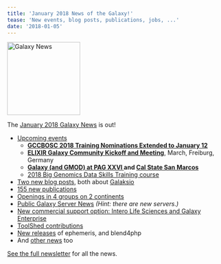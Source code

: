 ```yaml
---
title: 'January 2018 News of the Galaxy!'
tease: 'New events, blog posts, publications, jobs, ...'
date: '2018-01-05'
---
```

[<img class="float-right" src="/images/galaxy-logos/GalaxyNews.png" alt="Galaxy News" width="170" />](/galaxy-updates/2018-01/)

The [January 2018 Galaxy News](/galaxy-updates/2018-01/) is out!

* [Upcoming events](/galaxy-updates/2018-01/#events)
    * [**GCCBOSC 2018 Training Nominations Extended to January 12**](/galaxy-updates/2018-01/#gccbosc-2018-training-nominations-extended-to-january-12)
    * [**ELIXIR Galaxy Community Kickoff and Meeting**](/galaxy-updates/2018-01/#elixir-galaxy-community-kickoff-and-meeting), March, Freiburg, Germany
    * **[Galaxy (and GMOD) at PAG XXVI ](/galaxy-updates/2018-01/#galaxy-and-gmod-at-plant-and-animal-genome-xxvi) and [Cal State San Marcos](/galaxy-updates/2018-01/#intro-to-galaxy-workshop-at-csusm)**
    * [2018 Big Genomics Data Skills Training course](/galaxy-updates/2018-01/#2018-big-genomics-data-skills-training-course)
* [Two new blog posts](/galaxy-updates/2018-01/#new-galactic-blog-entries-galaksio), both about [Galaksio](https://galaksio.readthedocs.io/en/latest/)
* [155 new publications](/galaxy-updates/2018-01/#publications)
* [Openings in 4 groups on 2 continents](/galaxy-updates/2018-01/#whos-hiring)
* [Public Galaxy Server News](/galaxy-updates/2018-01/#public-galaxy-server-news) *(Hint: there are new servers.)*
* [New commercial support option: Intero Life Sciences and Galaxy Enterprise](/galaxy-updates/2018-01/#commercial-support-intero-life-sciences-and-galaxy-enterprise)
* [ToolShed contributions](/galaxy-updates/2018-01/#toolshed-contributions)
* [New releases](/galaxy-updates/2018-01/#releases) of ephemeris, and blend4php
* And [other news](/galaxy-updates/2018-01/#other-news) too

[See the full newsletter](/galaxy-updates/2018-01/) for all the news.
